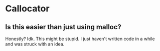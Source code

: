 # Callocator

## Is this easier than just using malloc?

Honestly? Idk. This might be stupid. I just haven't written code in a while and was struck with an idea.